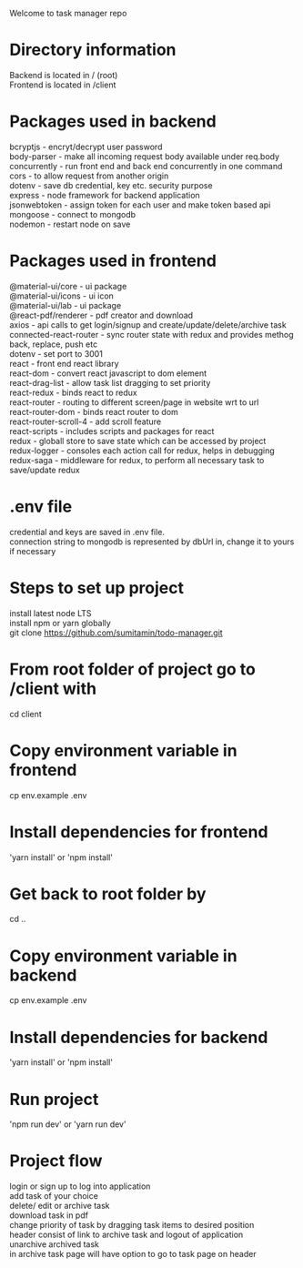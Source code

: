 Welcome to task manager repo

# Directory information
Backend is located in / (root)  
Frontend is located in /client

# Packages used in backend
bcryptjs - encryt/decrypt user password  
body-parser - make all incoming request body available under req.body  
concurrently - run front end and back end concurrently in one command  
cors - to allow request from another origin  
dotenv - save db credential, key etc. security purpose  
express - node framework for backend application  
jsonwebtoken - assign token for each user and make token based api  
mongoose - connect to mongodb  
nodemon - restart node on save  

# Packages used in frontend
@material-ui/core - ui package  
@material-ui/icons - ui icon  
@material-ui/lab - ui package  
@react-pdf/renderer - pdf creator and download  
axios - api calls to get login/signup and create/update/delete/archive task  
connected-react-router - sync router state with redux and provides methog back, replace, push etc  
dotenv - set port to 3001  
react - front end react library  
react-dom - convert react javascript to dom element  
react-drag-list - allow task list dragging to set priority  
react-redux - binds react to redux  
react-router - routing to different screen/page in website wrt to url  
react-router-dom - binds react router to dom  
react-router-scroll-4 - add scroll feature  
react-scripts - includes scripts and packages for react  
redux - globall store to save state which can be accessed by project  
redux-logger - consoles each action call for redux, helps in debugging  
redux-saga - middleware for redux, to perform all necessary task to save/update redux  

# .env file
credential and keys are saved in .env file.  
connection string to mongodb is represented by dbUrl in, change it to yours if necessary  

# Steps to set up project
install latest node LTS  
install npm or yarn globally  
git clone https://github.com/sumitamin/todo-manager.git

# From root folder of project go to /client with
cd client  

# Copy environment variable in frontend
cp env.example .env

# Install dependencies for frontend
'yarn install' or 'npm install'  

# Get back to root folder by
cd ..  

# Copy environment variable in backend
cp env.example .env

# Install dependencies for backend
'yarn install' or 'npm install'  

# Run project
'npm run dev' or 'yarn run dev'  

# Project flow
login or sign up to log into application  
add task of your choice  
delete/ edit or archive task   
download task in pdf  
change priority of task by dragging task items to desired position  
header consist of link to archive task and logout of application  
unarchive archived task  
in archive task page will have option to go to task page on header  